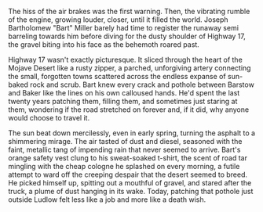 The hiss of the air brakes was the first warning. Then, the vibrating rumble of the engine, growing louder, closer, until it filled the world. Joseph Bartholomew "Bart" Miller barely had time to register the runaway semi barreling towards him before diving for the dusty shoulder of Highway 17, the gravel biting into his face as the behemoth roared past.

Highway 17 wasn't exactly picturesque. It sliced through the heart of the Mojave Desert like a rusty zipper, a parched, unforgiving artery connecting the small, forgotten towns scattered across the endless expanse of sun-baked rock and scrub. Bart knew every crack and pothole between Barstow and Baker like the lines on his own calloused hands. He'd spent the last twenty years patching them, filling them, and sometimes just staring at them, wondering if the road stretched on forever and, if it did, why anyone would choose to travel it.

The sun beat down mercilessly, even in early spring, turning the asphalt to a shimmering mirage. The air tasted of dust and diesel, seasoned with the faint, metallic tang of impending rain that never seemed to arrive. Bart's orange safety vest clung to his sweat-soaked t-shirt, the scent of road tar mingling with the cheap cologne he splashed on every morning, a futile attempt to ward off the creeping despair that the desert seemed to breed. He picked himself up, spitting out a mouthful of gravel, and stared after the truck, a plume of dust hanging in its wake. Today, patching that pothole just outside Ludlow felt less like a job and more like a death wish.
